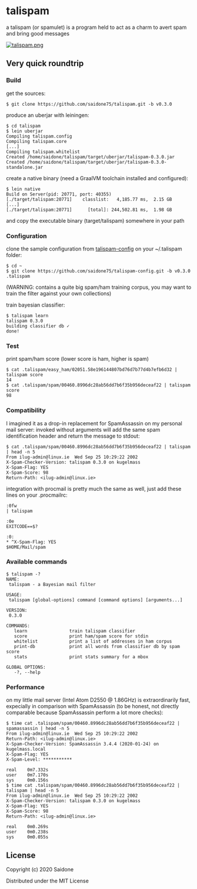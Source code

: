 # talispam
a talispam (or spamulet) is a program held to act as a charm to avert spam and bring good messages

[![talispam.png](https://i.postimg.cc/KYZyT1M7/talispam.png)](https://postimg.cc/tsmfQCD7)

## Very quick roundtrip
### Build
get the sources:
```console
$ git clone https://github.com/saidone75/talispam.git -b v0.3.0
```
produce an uberjar with leiningen:
```console
$ cd talispam
$ lein uberjar
Compiling talispam.config
Compiling talispam.core
[...]
Compiling talispam.whitelist
Created /home/saidone/talispam/target/uberjar/talispam-0.3.0.jar
Created /home/saidone/talispam/target/uberjar/talispam-0.3.0-standalone.jar
```
create a native binary (need a GraalVM toolchain installed and configured):
```console
$ lein native
Build on Server(pid: 20771, port: 40355)
[./target/talispam:20771]    classlist:   4,185.77 ms,  2.15 GB
[...]
[./target/talispam:20771]      [total]: 244,502.81 ms,  1.98 GB
```
and copy the executable binary (target/talispam) somewhere in your path
### Configuration
clone the sample configuration from [talispam-config](https://github.com/saidone75/talispam-config) on your ~/.talispam folder:
```console
$ cd ~
$ git clone https://github.com/saidone75/talispam-config.git -b v0.3.0 .talispam
```
(WARNING: contains a quite big spam/ham training corpus, you may want to train the filter against your own collections)

train bayesian classifier:
```console
$ talispam learn
talispam 0.3.0
building classifier db ✓
done!
```
### Test
print spam/ham score (lower score is ham, higher is spam)
```console
$ cat .talispam/easy_ham/02051.58e196144807bd76d7b77d4b7efb6d32 | talispam score
14
$ cat .talispam/spam/00460.8996dc28ab56dd7b6f35b956deceaf22 | talispam score
98
```
### Compatibility
I imagined it as a drop-in replacement for SpamAssassin on my personal mail server: invoked without arguments will add the same spam identification header and return the message to stdout:
```console
$ cat .talispam/spam/00460.8996dc28ab56dd7b6f35b956deceaf22 | talispam | head -n 5
From ilug-admin@linux.ie  Wed Sep 25 10:29:22 2002
X-Spam-Checker-Version: talispam 0.3.0 on kugelmass
X-Spam-Flag: YES
X-Spam-Score: 98
Return-Path: <ilug-admin@linux.ie>
```
integration with procmail is pretty much the same as well, just add these lines on your .procmailrc:
```
:0fw
| talispam

:0e
EXITCODE==$?

:0:
* ^X-Spam-Flag: YES
$HOME/Mail/spam
```
### Available commands
```console
$ talispam -?
NAME:
 talispam - a Bayesian mail filter

USAGE:
 talispam [global-options] command [command options] [arguments...]

VERSION:
 0.3.0

COMMANDS:
   learn                train talispam classifier
   score                print ham/spam score for stdin
   whitelist            print a list of addresses in ham corpus
   print-db             print all words from classifier db by spam score
   stats                print stats summary for a mbox

GLOBAL OPTIONS:
   -?, --help
```
### Performance
on my little mail server (Intel Atom D2550 @ 1.86GHz) is extraordinarily fast, expecially in comparison with SpamAssassin (to be honest, not directly comparable because SpamAssassin perform a lot more checks):
```console
$ time cat .talispam/spam/00460.8996dc28ab56dd7b6f35b956deceaf22 | spamassassin | head -n 5
From ilug-admin@linux.ie  Wed Sep 25 10:29:22 2002
Return-Path: <ilug-admin@linux.ie>
X-Spam-Checker-Version: SpamAssassin 3.4.4 (2020-01-24) on kugelmass.local
X-Spam-Flag: YES
X-Spam-Level: ***********

real    0m7.332s
user    0m7.170s
sys     0m0.156s
$ time cat .talispam/spam/00460.8996dc28ab56dd7b6f35b956deceaf22 | talispam | head -n 5
From ilug-admin@linux.ie  Wed Sep 25 10:29:22 2002
X-Spam-Checker-Version: talispam 0.3.0 on kugelmass
X-Spam-Flag: YES
X-Spam-Score: 98
Return-Path: <ilug-admin@linux.ie>

real    0m0.269s
user    0m0.238s
sys     0m0.055s
```

## License
Copyright (c) 2020 Saidone

Distributed under the MIT License
